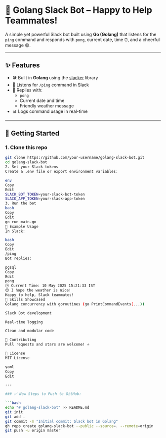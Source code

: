 # 🤖 Golang Slack Bot – Happy to Help Teammates!

A simple yet powerful Slack bot built using **Go (Golang)** that listens for the `ping` command and responds with `pong`, current date, time ⏰, and a cheerful message 😄.

---

## ✨ Features

- 🛠 Built in **Golang** using the [slacker](https://github.com/shomali11/slacker) library
- 🔁 Listens for `/ping` command in Slack
- 📅 Replies with:
  - `pong`
  - Current date and time
  - Friendly weather message
- 📊 Logs command usage in real-time

---

## 🚀 Getting Started

### 1. Clone this repo

```bash
git clone https://github.com/your-username/golang-slack-bot.git
cd golang-slack-bot
2. Set your Slack tokens
Create a .env file or export environment variables:

env
Copy
Edit
SLACK_BOT_TOKEN=your-slack-bot-token
SLACK_APP_TOKEN=your-slack-app-token
3. Run the bot
bash
Copy
Edit
go run main.go
🧪 Example Usage
In Slack:

bash
Copy
Edit
/ping
Bot replies:

pgsql
Copy
Edit
pong
🕒 Current Time: 10 May 2025 15:21:33 IST
😊 I hope the weather is nice!
Happy to help, Slack teammates!
🧠 Skills Showcased
Golang concurrency with goroutines (go PrintCommandEvents(...))

Slack Bot development

Real-time logging

Clean and modular code

🤝 Contributing
Pull requests and stars are welcome! ⭐

📜 License
MIT License

yaml
Copy
Edit

---

### ✅ Now Steps to Push to GitHub:

```bash
echo "# golang-slack-bot" >> README.md
git init
git add .
git commit -m "Initial commit: Slack bot in Golang"
gh repo create golang-slack-bot --public --source=. --remote=origin
git push -u origin master

